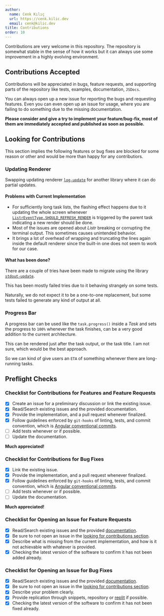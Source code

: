 ```yaml
---
author:
  name: Cenk Kılıç
  url: https://cenk.kilic.dev
  email: cenk@kilic.dev
title: Contributions
order: 10
---
```


Contributions are very welcome in this repository. The repository is somewhat stable in the sense of how it works but it can always use some improvement in a highly evolving environment.

<!-- more -->

## Contributions Accepted

Contributions will be appreciated in bugs, feature requests, and supporting parts of the repository like tests, examples, documentation, `JSDocs`.

You can always open up a new issue for reporting the bugs and requesting features. Even you can even open up an issue for usage, where you are failing to do something due to the missing documentation.

**Please consider and give a try to implement your feature/bug-fix, most of them are immediately accepted and published as soon as possible.**

## Looking for Contributions

This section implies the following features or bug fixes are blocked for some reason or other and would be more than happy for any contributiors.

### Updating Renderer

Swapping updating renderer [`log-update`](https://www.npmjs.com/package/log-update) for another library where it can do partial updates.

#### Problems with Current Implementation

- For sufficiently long task lists, the flashing effect happens due to it updating the whole screen whenever [`ListrEventType.SHOULD_REFRESH_RENDER`](/api/enums/ListrEventType.html#should-refresh-render) is triggered by the parent task indicating a new render should be done.
- Most of the issues are opened about _Listr_ breaking or corrupting the terminal output. This sometimes causes unintended behavior.
- It brings a lot of overhead of wrapping and truncating the lines again inside the default renderer since the built-in one does not seem to work for our case.

#### What has been done?

There are a couple of tries have been made to migrate using the library [`stdout-update`](https://www.npmjs.com/package/stdout-update).

This has been mostly failed tries due to it behaving strangely on some tests.

Naturally, we do not expect it to be a one-to-one replacement, but some tests failed to generate any kind of output at all.

### Progress Bar

A progress bar can be used like the `task.progress()` inside a _Task_ and sets the progress to `100%` whenever the task finishes, can be a very good addition to the current architecture.

This can be rendered just after the task output, or the task title. I am not sure, which would be the best approach.

So we can kind of give users an `ETA` of something whenever there are long-running tasks.

## Preflight Checks

### Checklist for Contributions for Features and Feature Requests

- [x] Create an issue for a preliminary discussion or link the existing issue.
- [x] Read/Search existing issues and the provided documentation.
- [x] Provide the implementation, and a pull request whenever finalized.
- [x] Follow guidelines enforced by `git-hooks` of linting, tests, and commit convention, which is [Angular conventional commits](https://www.conventionalcommits.org/).
- [ ] Add tests whenever or if possible.
- [ ] Update the documentation.

**Much appreciated!**

### Checklist for Contributions for Bug Fixes

- [x] Link the existing issue.
- [x] Provide the implementation, and a pull request whenever finalized.
- [x] Follow guidelines enforced by `git-hooks` of linting, tests, and commit convention, which is [Angular conventional commits](https://www.conventionalcommits.org/).
- [ ] Add tests whenever or if possible.
- [ ] Update the documentation.

**Much appreciated!**

### Checklist for Opening an Issue for Feature Requests

- [x] Read/Search existing issues and the provided [documentation](https://listr2.kilic.dev).
- [x] Be sure to not open an issue in the [looking for contributions section](/repository/contributions.html#looking-for-contributions).
- [x] Describe what is missing from the current implementation, and how is it not achievable with whatever is provided.
- [x] Checking the latest version of the software to confirm it has not been added already.

### Checklist for Opening an Issue for Bug Fixes

- [x] Read/Search existing issues and the provided [documentation](https://listr2.kilic.dev).
- [x] Be sure to not open an issue in the [looking for contributions section](/repository/contributions.html#looking-for-contributions).
- [x] Describe your problem clearly.
- [x] Provide replication through snippets, repository or [replit](https://replit.com/) if possible.
- [x] Checking the latest version of the software to confirm it has not been fixed already.
